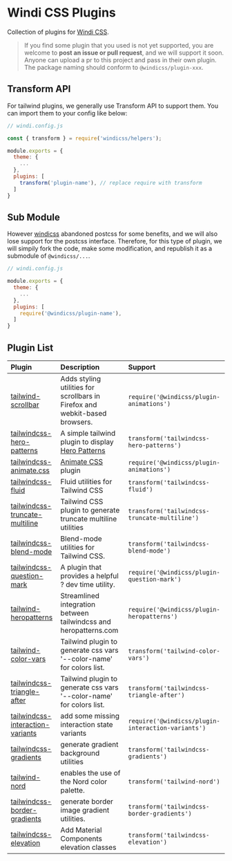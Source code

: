 # Windi CSS Plugins

Collection of plugins for [Windi CSS](https://github.com/windicss/windicss).

> If you find some plugin that you used is not yet supported, you are welcome to **post an issue or pull request**, and we will support it soon. Anyone can upload a pr to this project and pass in their own plugin. The package naming should conform to `@windicss/plugin-xxx`.

## Transform API

For tailwind plugins, we generally use Transform API to support them. You can import them to your config like below:

```js
// windi.config.js

const { transform } = require('windicss/helpers');

module.exports = {
  theme: {
    ...
  },
  plugins: [
    transform('plugin-name'), // replace require with transform
  ]
}
```

## Sub Module

However [windicss](https://github.com/windicss/windicss) abandoned postcss for some benefits, and we will also lose support for the postcss interface. Therefore, for this type of plugin, we will simpily fork the code, make some modification, and republish it as a submodule of `@windicss/...`.

```js
// windi.config.js

module.exports = {
  theme: {
    ...
  },
  plugins: [
    require('@windicss/plugin-name'),
  ]
}
```

## Plugin List

| Plugin                    | Description                                                  | Support       |
| :------------------------ | :----------------------------------------------------------- | :------------ |
| [tailwind-scrollbar](https://github.com/adoxography/tailwind-scrollbar) | Adds styling utilities for scrollbars in Firefox and webkit-based browsers. | `require('@windicss/plugin-animations')` |
| [tailwindcss-hero-patterns](https://github.com/svengau/tailwindcss-hero-patterns) | A simple tailwind plugin to display [Hero Patterns](http://www.heropatterns.com/) | `transform('tailwindcss-hero-patterns')` |
| [tailwindcss-animate.css](https://github.com/bentzibentz/tailwindcss-animate.css) | [Animate CSS](https://github.com/animate-css/animate.css) plugin | `require('@windicss/plugin-animations')` |
| [tailwindcss-fluid](https://github.com/bradlc/tailwindcss-fluid) | Fluid utilities for Tailwind CSS | `transform('tailwindcss-fluid')` |
| [tailwindcss-truncate-multiline](https://github.com/jhta/tailwindcss-truncate-multiline) | Tailwind CSS plugin to generate truncate multiline utilities | `transform('tailwindcss-truncate-multiline')` |
| [tailwindcss-blend-mode](https://github.com/hacknug/tailwindcss-blend-mode) | Blend-mode utilities for Tailwind CSS. | `transform('tailwindcss-blend-mode')` |
| [tailwindcss-question-mark](https://github.com/GavinJoyce/tailwindcss-question-mark) | A plugin that provides a helpful ? dev time utility. | `require('@windicss/plugin-question-mark')` |
| [tailwind-heropatterns](https://github.com/AndreaMinato/tailwind-heropatterns) | Streamlined integration between tailwindcss and heropatterns.com | `require('@windicss/plugin-heropatterns')` |
| [tailwind-color-vars](https://github.com/n1kk/tailwind-color-vars) | Tailwind plugin to generate css vars '--color-name' for colors list. | `transform('tailwind-color-vars')` |
| [tailwindcss-triangle-after](https://github.com/chrisrowe/tailwindcss-triangle-after) | Tailwind plugin to generate css vars '--color-name' for colors list. | `transform('tailwindcss-triangle-after')` |
| [tailwindcss-interaction-variants](https://github.com/benface/tailwindcss-interaction-variants) | add some missing interaction state variants | `require('@windicss/plugin-interaction-variants')` |
| [tailwindcss-gradients](https://github.com/benface/tailwindcss-gradients) | generate gradient background utilities | `transform('tailwindcss-gradients')` |
| [tailwind-nord](https://github.com/crumb1e/tailwind-nord) | enables the use of the Nord color palette. | `transform('tailwind-nord')` |
| [tailwindcss-border-gradients](https://github.com/cossssmin/tailwindcss-border-gradients) | generate border image gradient utilities. | `transform('tailwindcss-border-gradients')` |
| [tailwindcss-elevation](https://github.com/jonaskay/tailwindcss-elevation) | Add Material Components elevation classes | `transform('tailwindcss-elevation')` |
